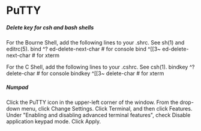 # PuTTY


##### Delete key for csh and bash shells

For the Bourne Shell, add the following lines to your .shrc. See sh(1) and editrc(5).
bind ^? ed-delete-next-char # for console
bind ^[[3~ ed-delete-next-char # for xterm

For the C Shell, add the following lines to your .cshrc. See csh(1).
bindkey ^? delete-char # for console
bindkey ^[[3~ delete-char # for xterm

##### Numpad

Click the PuTTY icon in the upper-left corner of the window. From the drop-down menu, click Change Settings.
Click Terminal, and then click Features.
Under "Enabling and disabling advanced terminal features", check Disable application keypad mode.
Click Apply.